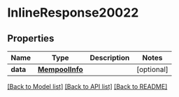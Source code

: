 # InlineResponse20022

## Properties
Name | Type | Description | Notes
------------ | ------------- | ------------- | -------------
**data** | [**MempoolInfo**](MempoolInfo.md) |  | [optional] 

[[Back to Model list]](../README.md#documentation-for-models) [[Back to API list]](../README.md#documentation-for-api-endpoints) [[Back to README]](../README.md)

